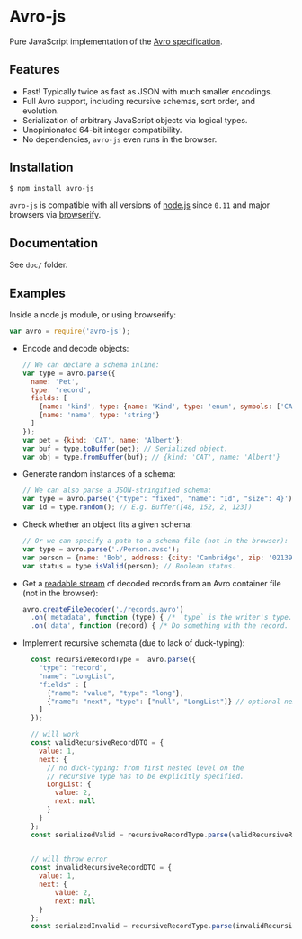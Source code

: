 <!--
Licensed to the Apache Software Foundation (ASF) under one
or more contributor license agreements.  See the NOTICE file
distributed with this work for additional information
regarding copyright ownership.  The ASF licenses this file
to you under the Apache License, Version 2.0 (the
"License"); you may not use this file except in compliance
with the License.  You may obtain a copy of the License at

https://www.apache.org/licenses/LICENSE-2.0

Unless required by applicable law or agreed to in writing, software
distributed under the License is distributed on an "AS IS" BASIS,
WITHOUT WARRANTIES OR CONDITIONS OF ANY KIND, either express or implied.
See the License for the specific language governing permissions and
limitations under the License.
-->


# Avro-js

Pure JavaScript implementation of the [Avro specification](https://avro.apache.org/docs/current/spec.html).


## Features

+ Fast! Typically twice as fast as JSON with much smaller encodings.
+ Full Avro support, including recursive schemas, sort order, and evolution.
+ Serialization of arbitrary JavaScript objects via logical types.
+ Unopinionated 64-bit integer compatibility.
+ No dependencies, `avro-js` even runs in the browser.


## Installation

```bash
$ npm install avro-js
```

`avro-js` is compatible with all versions of [node.js][] since `0.11` and major
browsers via [browserify][].


## Documentation

See `doc/` folder.


## Examples

Inside a node.js module, or using browserify:

```javascript
var avro = require('avro-js');
```

+ Encode and decode objects:

  ```javascript
  // We can declare a schema inline:
  var type = avro.parse({
    name: 'Pet',
    type: 'record',
    fields: [
      {name: 'kind', type: {name: 'Kind', type: 'enum', symbols: ['CAT', 'DOG']}},
      {name: 'name', type: 'string'}
    ]
  });
  var pet = {kind: 'CAT', name: 'Albert'};
  var buf = type.toBuffer(pet); // Serialized object.
  var obj = type.fromBuffer(buf); // {kind: 'CAT', name: 'Albert'}
  ```

+ Generate random instances of a schema:

  ```javascript
  // We can also parse a JSON-stringified schema:
  var type = avro.parse('{"type": "fixed", "name": "Id", "size": 4}');
  var id = type.random(); // E.g. Buffer([48, 152, 2, 123])
  ```

+ Check whether an object fits a given schema:

  ```javascript
  // Or we can specify a path to a schema file (not in the browser):
  var type = avro.parse('./Person.avsc');
  var person = {name: 'Bob', address: {city: 'Cambridge', zip: '02139'}};
  var status = type.isValid(person); // Boolean status.
  ```

+ Get a [readable stream][readable-stream] of decoded records from an Avro
  container file (not in the browser):

  ```javascript
  avro.createFileDecoder('./records.avro')
    .on('metadata', function (type) { /* `type` is the writer's type. */ })
    .on('data', function (record) { /* Do something with the record. */ });
  ```

+ Implement recursive schemata (due to lack of duck-typing):

  ```javascript
    const recursiveRecordType =  avro.parse({
      "type": "record",
      "name": "LongList",
      "fields" : [
        {"name": "value", "type": "long"},             
        {"name": "next", "type": ["null", "LongList"]} // optional next element via recursion
      ]
    });

    // will work
    const validRecursiveRecordDTO = {
      value: 1,
      next: {
        // no duck-typing: from first nested level on the 
        // recursive type has to be explicitly specified.
        LongList: {
          value: 2,
          next: null
        }
      }
    };
    const serializedValid = recursiveRecordType.parse(validRecursiveRecordDTO);
    

    // will throw error
    const invalidRecursiveRecordDTO = {
      value: 1,
      next: {
          value: 2,
          next: null
      }
    };
    const serialzedInvalid = recursiveRecordType.parse(invalidRecursiveRecordDTO);


  ```


[node.js]: https://nodejs.org/en/
[readable-stream]: https://nodejs.org/api/stream.html#stream_class_stream_readable
[browserify]: http://browserify.org/

